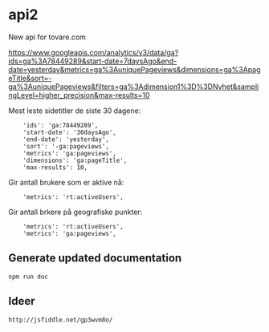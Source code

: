 # api2
New api for tovare.com


https://www.googleapis.com/analytics/v3/data/ga?ids=ga%3A78449289&start-date=7daysAgo&end-date=yesterday&metrics=ga%3AuniquePageviews&dimensions=ga%3ApageTitle&sort=-ga%3AuniquePageviews&filters=ga%3Adimension1%3D%3DNyhet&samplingLevel=higher_precision&max-results=10


Mest leste sidetitler de siste 30 dagene:

        'ids': 'ga:78449289',
        'start-date': '30daysAgo',
        'end-date': 'yesterday',
        'sort': '-ga:pageviews',
        'metrics': 'ga:pageviews',
        'dimensions': 'ga:pageTitle',
        'max-results': 10,


Gir antall brukere som er aktive nå:

        'metrics': 'rt:activeUsers',


Gir antall brkere på geografiske punkter:

        'metrics': 'rt:activeUsers',
        'metrics': 'ga:pageviews',


## Generate updated documentation

    npm run doc
    


## Ideer

    http://jsfiddle.net/gp3wvm8o/
    
